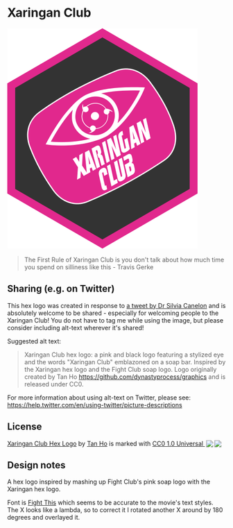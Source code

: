 # Xaringan Club

![xaringan club logo](https://github.com/dynastyprocess/graphics/raw/main/xaringanclub/xaringanclub.png)

> The First Rule of Xaringan Club is you don't talk about how much time you spend on silliness like this - Travis Gerke

## Sharing (e.g. on Twitter)

This hex logo was created in response to [a tweet by Dr Silvia Canelon](https://twitter.com/spcanelon/status/1382063172530671617?s=20) and is absolutely welcome to be shared - especially for welcoming people to the Xaringan Club! You do not have to tag me while using the image, but please consider including alt-text wherever it's shared!

Suggested alt text: 

> Xaringan Club hex logo: a pink and black logo featuring a stylized eye and the words "Xaringan Club" emblazoned on a soap bar. Inspired by the Xaringan hex logo and the Fight Club soap logo. Logo originally created by Tan Ho https://github.com/dynastyprocess/graphics and is released under CC0. 

For more information about using alt-text on Twitter, please see: https://help.twitter.com/en/using-twitter/picture-descriptions

## License

<p xmlns:cc="http://creativecommons.org/ns#" xmlns:dct="http://purl.org/dc/terms/"><a property="dct:title" rel="cc:attributionURL" href="https://github.com/dynastyprocess/graphics/tree/main/xaringanclub">Xaringan Club Hex Logo</a> by <a rel="cc:attributionURL dct:creator" property="cc:attributionName" href="https://tanho.ca">Tan Ho</a> is marked with <a href="http://creativecommons.org/publicdomain/zero/1.0?ref=chooser-v1" target="_blank" rel="license noopener noreferrer" style="display:inline-block;">CC0 1.0 Universal <img style="max-height:22px!important;margin-left:3px;vertical-align:text-bottom;" src="https://mirrors.creativecommons.org/presskit/icons/cc.svg?ref=chooser-v1"><img style="max-height:22px!important;margin-left:3px;vertical-align:text-bottom;" src="https://mirrors.creativecommons.org/presskit/icons/zero.svg?ref=chooser-v1"></a></p> 

## Design notes

A hex logo inspired by mashing up Fight Club's pink soap logo with the Xaringan hex logo. 

Font is [Fight This](https://www.dafont.com/fight-this.font) which seems to be accurate to the movie's text styles.
The X looks like a lambda, so to correct it I rotated another X around by 180 degrees and overlayed it.

